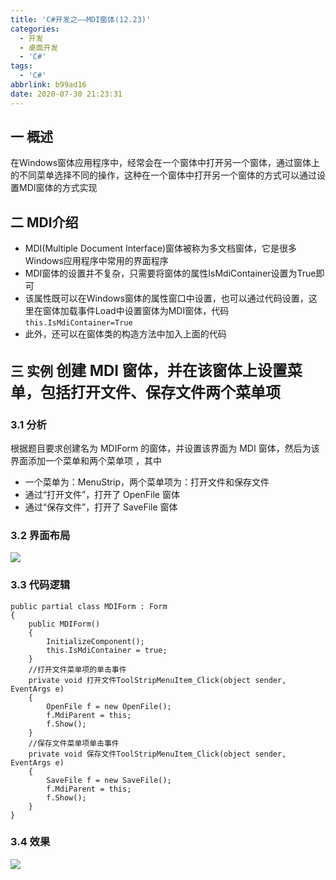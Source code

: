```yaml
---
title: 'C#开发之——MDI窗体(12.23)'
categories:
  - 开发
  - 桌面开发
  - 'C#'
tags:
  - 'C#'
abbrlink: b99ad16
date: 2020-07-30 21:23:31
---
```

## 一 概述

在Windows窗体应用程序中，经常会在一个窗体中打开另一个窗体，通过窗体上的不同菜单选择不同的操作，这种在一个窗体中打开另一个窗体的方式可以通过设置MDI窗体的方式实现

<!--more-->

## 二 MDI介绍

* MDI(Multiple Document Interface)窗体被称为多文档窗体，它是很多Windows应用程序中常用的界面程序
* MDI窗体的设置并不复杂，只需要将窗体的属性IsMdiContainer设置为True即可
* 该属性既可以在Windows窗体的属性窗口中设置，也可以通过代码设置，这里在窗体加载事件Load中设置窗体为MDI窗体，代码`this.IsMdiContainer=True`
* 此外，还可以在窗体类的构造方法中加入上面的代码

## 三 实例  <font size=5> 创建 MDI 窗体，并在该窗体上设置菜单，包括打开文件、保存文件两个菜单项 </font>

### 3.1 分析

 根据题目要求创建名为 MDIForm 的窗体，并设置该界面为 MDI 窗体，然后为该界面添加一个菜单和两个菜单项 ，其中

* 一个菜单为：MenuStrip，两个菜单项为：打开文件和保存文件
* 通过“打开文件”，打开了 OpenFile 窗体
* 通过“保存文件”，打开了 SaveFile  窗体

### 3.2 界面布局

![][1]

### 3.3 代码逻辑

```
public partial class MDIForm : Form
{
    public MDIForm()
    {
        InitializeComponent();
        this.IsMdiContainer = true;
    }
    //打开文件菜单项的单击事件
    private void 打开文件ToolStripMenuItem_Click(object sender, EventArgs e)
    {
        OpenFile f = new OpenFile();
        f.MdiParent = this;
        f.Show();
    }
    //保存文件菜单项单击事件
    private void 保存文件ToolStripMenuItem_Click(object sender, EventArgs e)
    {
        SaveFile f = new SaveFile();
        f.MdiParent = this;
        f.Show();
    }
}
```

### 3.4 效果
![][2]




[1]:https://cdn.jsdelivr.net/gh/PGzxc/CDN@master/blog-image/csharp-winform-mdi-layout.png
[2]:https://cdn.jsdelivr.net/gh/PGzxc/CDN@master/blog-image/csharp-winform-mdi-view.gif